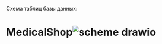 Схема таблиц базы данных:
# MedicalShop![scheme drawio](https://github.com/KmvRoman/MedicalShop/assets/97298191/f02a4862-44fd-4bde-8450-bd765d6b4c28)
